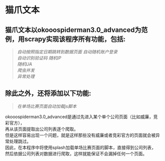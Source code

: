 猫爪文本
==================================
猫爪文本以okooospiderman3.0_advanced为范例，用scrapy实现该程序所有功能，包括:
----------------
>*自动按照指定日期跳转到数据页面*
>*自动随机账户登录*  
>*自动识别验证码*
>*随机IP*  
>*随机UA*  
>*爬虫并发*  
>*异常处理*  

除此之外，还将添加以下功能:
-------------------
>*在单场比赛页面自动加载js脚本*  

okooospiderman3.0_advanced是通过先进入某个单个公司页面（比如威廉，竞彩官方），<br>
再从该页面提取出公司列表逐个爬取。<br>
但是这样容易出现一个问题，就是这样那些没有威廉或者竞彩官方的页面就会被异常处理跳过。<br>
因此，在本程序中将使用splash加载单场比赛页面的脚本，直接得到公司列表，<br>
然后依据公司列表对数据进行爬取，这样就能保证不会漏掉任何一个页面。<br>
